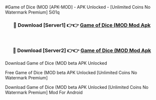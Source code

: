 #Game of Dice (MOD [APK-MOD] - APK Unlocked - [Unlimited Coins No Watermark Premium] 5i01q



<div align="center">

<h3>🔴 Download [Server1] 👉👉 <a href="https://momento.my/?title=Game_of_Dice_(MOD">Game of Dice (MOD Mod Apk</a></h3><br>

<h3>🔴 Download [Server2] 👉👉 <a href="https://momento.my/?title=Game_of_Dice_(MOD">Game of Dice (MOD Mod Apk</a></h3>
</div>



Download Game of Dice (MOD beta APK Unlocked

Free Game of Dice (MOD beta APK Unlocked [Unlimited Coins No Watermark Premium]

Download Game of Dice (MOD beta APK Unlocked [Unlimited Coins No Watermark Premium] Mod For Android

